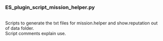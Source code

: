 ### ES_plugin_script_mission_helper.py<br>
<br>
Scripts to generate the txt files for mission.helper and show.reputation out of data folder.<br>
Script comments explain use.<br>